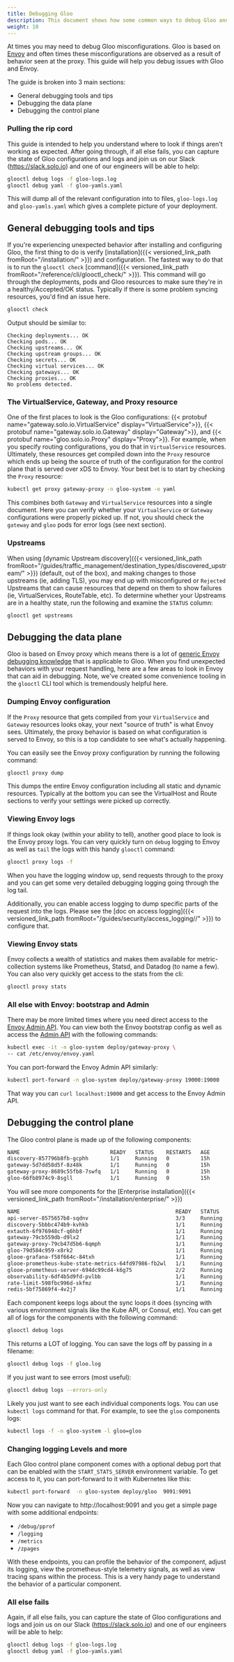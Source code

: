 ```yaml
---
title: Debugging Gloo
description: This document shows how some common ways to debug Gloo and Envoy
weight: 10
---
```


At times you may need to debug Gloo misconfigurations. Gloo is based on [Envoy](https://www.envoyproxy.io) and often times these misconfigurations are observed as a result of behavior seen at the proxy. This guide will help you debug issues with Gloo and Envoy. 

The guide is broken into 3 main sections:

* General debugging tools and tips
* Debugging the data plane 
* Debugging the control plane


### Pulling the rip cord

This guide is intended to help you understand where to look if things aren't working as expected. After going through, if all else fails, you can capture the state of Gloo configurations and logs and join us on our Slack (https://slack.solo.io) and one of our engineers will be able to help:

```bash
glooctl debug logs -f gloo-logs.log
glooctl debug yaml -f gloo-yamls.yaml
```

This will dump all of the relevant configuration into to files, `gloo-logs.log` and `gloo-yamls.yaml` which gives a complete picture of your deployment. 

## General debugging tools and tips

If you're experiencing unexpected behavior after installing and configuring Gloo, the first thing to do is verify [installation]({{< versioned_link_path fromRoot="/installation/" >}}) and configuration. The fastest way to do that is to run the `glooctl check` [command]({{< versioned_link_path fromRoot="/reference/cli/glooctl_check/" >}}). This command will go through the deployments, pods and Gloo resources to make sure they're in a healthy/Accepted/OK status. Typically if there is some problem syncing resources, you'd find an issue here.

```bash
glooctl check
```

Output should be similar to:

```
Checking deployments... OK
Checking pods... OK
Checking upstreams... OK
Checking upstream groups... OK
Checking secrets... OK
Checking virtual services... OK
Checking gateways... OK
Checking proxies... OK
No problems detected.
```

### The VirtualService, Gateway, and Proxy resource
One of the first places to look is the Gloo configurations: {{< protobuf name="gateway.solo.io.VirtualService" display="VirtualService">}}, {{< protobuf name="gateway.solo.io.Gateway" display="Gateway">}}, and {{< protobuf name="gloo.solo.io.Proxy" display="Proxy">}}. For example, when you specify routing configurations, you do that in `VirtualService` resources. Ultimately, these resources get compiled down into the `Proxy` resource which ends up being the source of truth of the configuration for the control plane that is served over xDS to Envoy. Your best bet is to start by checking the `Proxy` resource:

```bash
kubectl get proxy gateway-proxy -n gloo-system -o yaml
```
This combines both `Gateway` and `VirtualService` resources into a single document. Here you can verify whether your `VirtualService` or `Gateway` configurations were properly picked up. If not, you should check the `gateway` and `gloo` pods for error logs (see next section). 

### Upstreams

When using [dynamic Upstream discovery]({{< versioned_link_path fromRoot="/guides/traffic_management/destination_types/discovered_upstream/" >}}) (default, out of the box), and making changes to those upstreams (ie, adding TLS), you may end up with misconfigured or `Rejected` Upstreams that can cause resources that depend on them to show failures (ie, VirtualServices, RouteTable, etc). To determine whether your Upstreams are in a healthy state, run the following and examine the `STATUS` column:

```bash
glooctl get upstreams
```

## Debugging the data plane

Gloo is based on Envoy proxy which means there is a lot of [generic Envoy debugging knowledge](https://www.envoyproxy.io/docs/envoy/latest/operations/operations) that is applicable to Gloo. When you find unexpected behaviors with your request handling, here are a few areas to look in Envoy that can aid in debugging. Note, we've created some convenience tooling in the `glooctl` CLI tool which is tremendously helpful here.


### Dumping Envoy configuration
If the `Proxy` resource that gets compiled from your `VirtualService` and `Gateway` resources looks okay, your next "source of truth" is what Envoy sees. Ultimately, the proxy behavior is based on what configuration is served to Envoy, so this is a top candidate to see what's actually happening. 

You can easily see the Envoy proxy configuration by running the following command:

```bash
glooctl proxy dump
```

This dumps the entire Envoy configuration including all static and dynamic resources. Typically at the bottom you can see the VirtualHost and Route sections to verify your settings were picked up correctly.

### Viewing Envoy logs

If things look okay (within your ability to tell), another good place to look is the Envoy proxy logs. You can very quickly turn on `debug` logging to Envoy as well as `tail` the logs with this handy `glooctl` command:

```bash
glooctl proxy logs -f
```

When you have the logging window up, send requests through to the proxy and you can get some very detailed debugging logging going through the log tail. 

Additionally, you can enable access logging to dump specific parts of the request into the logs. Please see the [doc on access logging]({{< versioned_link_path fromRoot="/guides/security/access_logging//" >}}) to configure that. 


### Viewing Envoy stats
Envoy collects a wealth of statistics and makes them available for metric-collection systems like Prometheus, Statsd, and Datadog (to name a few). You can also very quickly get access to the stats from the cli:

```bash
glooctl proxy stats
```

### All else with Envoy: bootstrap and Admin

There may be more limited times where you need direct access to the [Envoy Admin API](https://www.envoyproxy.io/docs/envoy/latest/operations/admin). You can view both the Envoy bootstrap config as well as access the [Admin API](https://www.envoyproxy.io/docs/envoy/latest/operations/admin) with the following commands:

```bash
kubectl exec -it -n gloo-system deploy/gateway-proxy \
-- cat /etc/envoy/envoy.yaml
```

You can port-forward the Envoy Admin API similarly:

```bash
kubectl port-forward -n gloo-system deploy/gateway-proxy 19000:19000
```

That way you can `curl localhost:19000` and get access to the Envoy Admin API. 

## Debugging the control plane

The Gloo control plane is made up of the following components:

```bash
NAME                             READY   STATUS    RESTARTS   AGE
discovery-857796b8fb-gcphh       1/1     Running   0          15h
gateway-5d7dd58d5f-8z48k         1/1     Running   0          15h
gateway-proxy-8689c55fb8-7swfq   1/1     Running   0          15h
gloo-66fb8974c9-8sgll            1/1     Running   0          15h
```

You will see more components for the [Enterprise installation]({{< versioned_link_path fromRoot="/installation/enterprise/" >}})

```bash
NAME                                                  READY   STATUS    RESTARTS   AGE
api-server-8575657b8-sqdnv                            3/3     Running   0          7m22s
discovery-5bbbc474b9-kvhkb                            1/1     Running   0          7m22s
extauth-6f976948cf-q6hbf                              1/1     Running   0          7m21s
gateway-79cb559db-d9lx2                               1/1     Running   0          7m22s
gateway-proxy-79cb47d5b6-6qmph                        1/1     Running   0          7m22s
gloo-79d584c959-x8rk2                                 1/1     Running   0          2m29s
glooe-grafana-f58f664c-84txh                          1/1     Running   0          7m22s
glooe-prometheus-kube-state-metrics-64fd97986-fb2wl   1/1     Running   0          7m22s
glooe-prometheus-server-694dc99cd4-k6g75              2/2     Running   0          7m22s
observability-6df4b5d9fd-pvlbb                        1/1     Running   0          7m22s
rate-limit-598fbc996d-skfmz                           1/1     Running   1          7m21s
redis-5bf75869f4-4v2j7                                1/1     Running   0          7m22s
```

Each component keeps logs about the sync loops it does (syncing with various environment signals like the Kube API, or Consul, etc). You can get all of logs for the components with the following command:

```bash
glooctl debug logs
```

This returns a LOT of logging. You can save the logs off by passing in a filename:

```bash
glooctl debug logs -f gloo.log
```

If you just want to see errors (most useful):

```bash
glooctl debug logs --errors-only
```

Likely you just want to see each individual components logs. You can use `kubectl logs` command for that. For example, to see the `gloo` components logs:

```bash
kubectl logs -f -n gloo-system -l gloo=gloo
```

### Changing logging Levels and more

Each Gloo control plane component comes with a optional debug port that can be enabled with the `START_STATS_SERVER` environment variable. To get access to it, you can port-forward to it with Kubernetes like this:

```bash
kubectl port-forward  -n gloo-system deploy/gloo  9091:9091
```

Now you can navigate to http://localhost:9091 and you get a simple page with some additional endpoints:

* `/debug/pprof`
* `/logging`
* `/metrics`
* `/zpages`

With these endpoints, you can profile the behavior of the component, adjust its logging, view the prometheus-style telemetry signals, as well as view tracing spans within the process. This is a very handy page to understand the behavior of a particular component. 


### All else fails

Again, if all else fails, you can capture the state of Gloo configurations and logs and join us on our Slack (https://slack.solo.io) and one of our engineers will be able to help:

```bash
glooctl debug logs -f gloo-logs.log
glooctl debug yaml -f gloo-yamls.yaml
```
